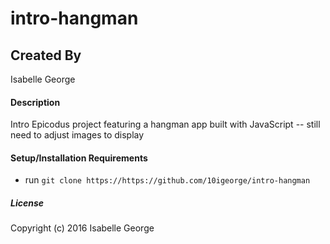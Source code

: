 # intro-hangman

## Created By
Isabelle George

#### Description
Intro Epicodus project featuring a hangman app built with JavaScript -- still need to adjust images to display

#### Setup/Installation Requirements

* run `git clone https://https://github.com/10igeorge/intro-hangman`

##### License

Copyright (c) 2016 Isabelle George
